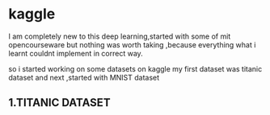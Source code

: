# kaggle
I am completely new to this deep learning,started with some of
mit opencourseware but nothing was worth taking ,because 
everything what i learnt couldnt implement in correct way.

so i started working on some datasets on kaggle my first dataset 
was titanic dataset and next ,started with MNIST dataset 

## 1.TITANIC DATASET

